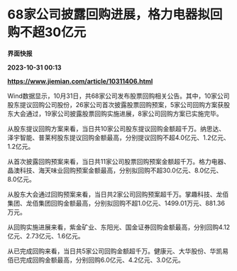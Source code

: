 # 68家公司披露回购进展，格力电器拟回购不超30亿元
**界面快报**

**2023-10-31 00:13**

**https://www.jiemian.com/article/10311406.html**

Wind数据显示，10月31日，共68家公司发布股票回购相关公告。其中，10家公司股东提议回购公司股份，26家公司首次披露股票回购预案，5家公司回购方案获股东大会通过，19家公司披露股票回购实施进展，8家公司回购方案已实施完毕。

从股东提议回购方案来看，当日共10家公司股东提议回购金额超千万。纳思达、泽宇智能、普莱柯股东提议回购金额最高，分别提议回购不超4.0亿元、1.2亿元、1.2亿元。

从首次披露回购预案来看，当日共11家公司股票回购预案金额超千万。格力电器、晶澳科技、海天味业回购预案金额最高，分别拟回购不超30.0亿元、8.0亿元、8.0亿元。

从股东大会通过回购预案来看，当日共2家公司回购预案超千万。掌趣科技、龙佰集团、龙佰集团回购金额最高，分别拟回购不超1.0亿元、1499.01万元、881.36万元。

从回购实施进展来看，紫金矿业、东阳光、国金证券回购金额最高，分别回购4.12亿元、2.73亿元、1.6亿元。

从已完成回购来看，当日共5家公司回购金额超千万。健康元、大华股份、华凯易佰已完成回购金额最高，分别回购6.0亿元、4.2亿元、3.0亿元。